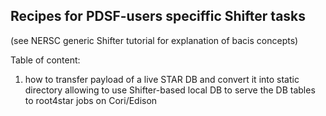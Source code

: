 ## Recipes for PDSF-users speciffic Shifter tasks

(see NERSC generic Shifter  tutorial for explanation of bacis concepts)

Table of content:

1) how to  transfer payload of a live STAR DB and convert it into static directory allowing to use Shifter-based local DB to serve the DB tables  to root4star jobs on Cori/Edison

